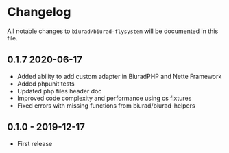 # Changelog

All notable changes to `biurad/biurad-flysystem` will be documented in this file.

## 0.1.7 2020-06-17

- Added ability to add custom adapter in BiuradPHP and Nette Framework
- Added phpunit tests
- Updated php files header doc
- Improved code complexity and performance using cs fixtures
- Fixed errors with missing functions from biurad/biurad-helpers

## 0.1.0 - 2019-12-17

- First release
